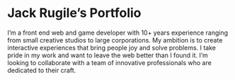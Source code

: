 # Jack Rugile’s Portfolio

I’m a front end web and game developer with 10+ years experience ranging from small creative studios to large corporations. My ambition is to create interactive experiences that bring people joy and solve problems. I take pride in my work and want to leave the web better than I found it. I’m looking to collaborate with a team of innovative professionals who are dedicated to their craft.
